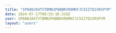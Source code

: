 ```yaml
---
title: "SP0ANJ04TVTBMN3P0BBRVR8MKFJC55Z7Q1VRSPYM"
date: 2024-07-17T08:53:16.519Z
user: SP0ANJ04TVTBMN3P0BBRVR8MKFJC55Z7Q1VRSPYM
layout: "users"
---
```

    